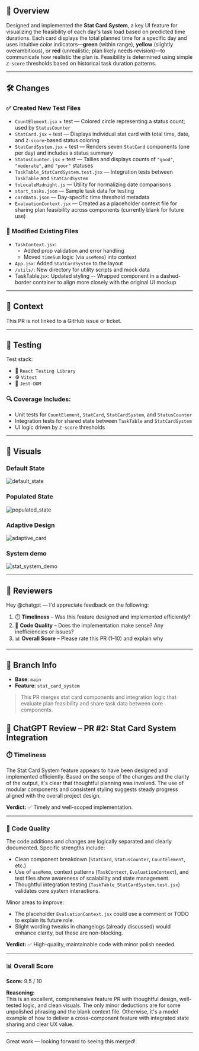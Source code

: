## 🧾 Overview  
Designed and implemented the **Stat Card System**, a key UI feature for visualizing the feasibility of each day's task load based on predicted time durations. Each card displays the total planned time for a specific day and uses intuitive color indicators—**green** (within range), **yellow** (slightly overambitious), or **red** (unrealistic; plan likely needs revision)—to communicate how realistic the plan is. Feasibility is determined using simple `Z-score` thresholds based on historical task duration patterns.

---

## 🛠️ Changes

### ✅ Created New Test Files
- `CountElement.jsx` + test — Colored circle representing a status count; used by `StatusCounter`
- `StatCard.jsx` + test — Displays individual stat card with total time, date, and `Z-score`-based status coloring
- `StatCardSystem.jsx` + test — Renders seven `StatCard` components (one per day) and includes a status summary
- `StatusCounter.jsx` + test — Tallies and displays counts of `"good"`, `"moderate"`, and `"poor"` statuses
- `TaskTable_StatCardSystem.test.jsx` — Integration tests between `TaskTable` and `StatCardSystem`
- `toLocaleMidnight.js` — Utility for normalizing date comparisons
- `start_tasks.json` — Sample task data for testing
- `cardData.json` — Day-specific time threshold metadata
- `EvaluationContext.jsx` — Created as a placeholder context file for sharing plan feasibility across components (currently blank for future use)

### 🔧 Modified Existing Files
- `TaskContext.jsx`:  
  - Added prop validation and error handling  
  - Moved `timeSum` logic (via `useMemo`) into context  
- `App.jsx`: Added `StatCardSystem` to the layout  
- `/utils/`: New directory for utility scripts and mock data  
- TaskTable.jsx: Updated styling -- Wrapped component in a dashed-border container to align more closely with the original UI mockup

---

## 🔗 Context  
This PR is not linked to a GitHub issue or ticket.

---

## 🧪 Testing  
Test stack:
- 🧪 `React Testing Library`
- ⚙️ `Vitest`
- 📏 `Jest-DOM`

### 🔍 Coverage Includes:
- Unit tests for `CountElement`, `StatCard`, `StatCardSystem`, and `StatusCounter`
- Integration tests for shared state between `TaskTable` and `StatCardSystem`
- UI logic driven by `Z-score` thresholds

---

## 🎥 Visuals
### Default State
![default_state](https://github.com/user-attachments/assets/9efa3a1f-ad64-47f7-9c2b-b2935ec092a0)

### Populated State
![populated_state](https://github.com/user-attachments/assets/c0f22886-612f-4bf6-a314-4350565cd929)

### Adaptive Design
![adaptive_card](https://github.com/user-attachments/assets/f0efacd3-aa43-4b2c-b767-a3947097d36c)

### System demo
![stat_system_demo](https://github.com/user-attachments/assets/bc1c7eea-5a74-406e-872d-557591296ec5)

---

## 👀 Reviewers  
Hey @chatgpt — I'd appreciate feedback on the following:

1. ⏱️ **Timeliness** – Was this feature designed and implemented efficiently?  
2. 🧠 **Code Quality** – Does the implementation make sense? Any inefficiencies or issues?  
3. 📊 **Overall Score** – Please rate this PR (1–10) and explain why

---

## 📂 Branch Info  
- **Base**: `main`  
- **Feature**: `stat_card_system`  

> This PR merges stat card components and integration logic that evaluate plan feasibility and share task data between core components.

## 🧠 ChatGPT Review – PR #2: Stat Card System Integration

### ⏱️ Timeliness
The Stat Card System feature appears to have been designed and implemented efficiently. Based on the scope of the changes and the clarity of the output, it's clear that thoughtful planning was involved. The use of modular components and consistent styling suggests steady progress aligned with the overall project design.

**Verdict:** ✅ Timely and well-scoped implementation.

---

### 🧠 Code Quality
The code additions and changes are logically separated and clearly documented. Specific strengths include:

- Clean component breakdown (`StatCard`, `StatusCounter`, `CountElement`, etc.)
- Use of `useMemo`, context patterns (`TaskContext`, `EvaluationContext`), and test files show awareness of scalability and state management.
- Thoughtful integration testing (`TaskTable_StatCardSystem.test.jsx`) validates core system interactions.

Minor areas to improve:
- The placeholder `EvaluationContext.jsx` could use a comment or TODO to explain its future role.
- Slight wording tweaks in changelogs (already discussed) would enhance clarity, but these are non-blocking.

**Verdict:** ✅ High-quality, maintainable code with minor polish needed.

---

### 📊 Overall Score  
**Score:** 9.5 / 10

**Reasoning:**  
This is an excellent, comprehensive feature PR with thoughtful design, well-tested logic, and clean visuals. The only minor deductions are for some unpolished phrasing and the blank context file. Otherwise, it's a model example of how to deliver a cross-component feature with integrated state sharing and clear UX value.

---

Great work — looking forward to seeing this merged!